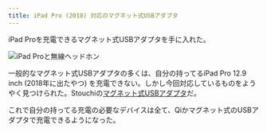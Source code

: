 ```yaml
---
title: iPad Pro (2018) 対応のマグネット式USBアダプタ
---
```


iPad Proを充電できるマグネット式USBアダプタを手に入れた。

![](https://i.imgur.com/oT1ZyQMh.jpg "iPad Proと無線ヘッドホン")

一般的なマグネット式USBアダプタの多くは、自分の持ってるiPad Pro 12.9 inch (2018年に出たやつ) を充電できない。しかし今回対応しているものをようやく見つけられた。Stouchiの[マグネット式USBアダプタ](https://www.amazon.co.jp/dp/B07GGCSV45)だ。

これで自分の持ってる充電の必要なデバイスは全て、Qiかマグネット式のUSBアダプタで充電できるようになった。
